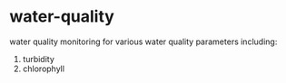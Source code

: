 # water-quality
water quality monitoring for various water quality parameters including: 
1. turbidity
2. chlorophyll

